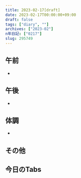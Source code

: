 ```yaml
---
title: 2023-02-17[draft]
date: 2023-02-17T00:00:00+09:00
draft: false
tags: ["diary", ""]
archives: ["2023-02"]
n年日記: ["0217"]
slug: 295749
---
```

## 午前
- 
## 午後
- 
## 体調
- 
## その他
## 今日のTabs